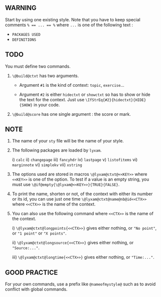 WARNING
-------

Start by using one existing style. Note that you have to keep special comments ``% == ... == %`` where ``...`` is one of the following text :
  * ``PACKAGES USED``
  * ``DEFINITIONS``


TODO
----

You must define two commands.

  1) ``\@build@ctxt`` has two arguments.

      *  Argument ``#1`` is the kind of context: ``topic``, ``exercise``...

      *  Argument ``#2`` is either ``hidectxt`` or ``showctxt`` so has to show or hide the text for the context. Just use ``\IfStrEq{#2}{hidectxt}{HIDE}{SHOW}`` in your code.

  2) ``\@build@score`` has one single argument : the score or mark.


NOTE
----

  1) The name of your ``sty`` file will be the name of your style.

  2) The following packages are loaded by ``lyxam``.
  
     i) ``calc``
     ii) ``changepage``
     iii) ``fancyhdr``
     iv) ``lastpage``
     v) ``listofitems``
     vi) ``marginnote``
     vi) ``simplekv``
     vii) ``xstring``

  3) The options used are stored in macros ``\@lyxam@ctxt@<<KEY>>`` where ``<<KEY>>`` is one of the option. To test if a value is an empty string, you must use ``\@if@empty{\@lyxam@<<KEY>>}{TRUE}{FALSE}``.

  4) To print the name, shorten or not, of the context with either its number or its id, you can use just one time ``\@lyxam@ctxt@name@nb@id<<CTX>>`` where ``<<CTX>>`` is the name of the context.

  5) You can also use the following command where ``<<CTX>>`` is the name of the context.

     i) ``\@lyxam@ctxt@longpoints{<<CTX>>}`` gives either nothing, or ``"No point"``, or ``"1 point"`` or ``"X points"``.

     ii) ``\@lyxam@ctxt@longsource{<<CTX>>}`` gives either nothing, or ``"Source:..."``.

     iii) ``\@lyxam@ctxt@longtime{<<CTX>>}`` gives either nothing, or ```"Time:..."```.


GOOD PRACTICE
-------------

For your own commands, use a prefix like ``@nameofmystyle@`` such as to avoid conflict with global commands.
